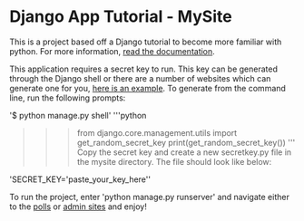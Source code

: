 # Django App Tutorial - MySite

This is a project based off a Django tutorial to become more familiar with python. For more information, [read the documentation](https://docs.djangoproject.com/en/3.1/intro/tutorial01/). 

This application requires a secret key to run. This key can be generated through the Django shell or there are a number of websites which can generate one for you, [here is an example](https://djecrety.ir/). To generate from the command line, run the following prompts: 

'$ python manage.py shell'
'''python 
>>> from django.core.management.utils import get_random_secret_key
>>> print(get_random_secret_key())
'''
Copy the secret key and create a new secretkey.py file in the mysite directory. The file should look like below:  

'SECRET_KEY='paste_your_key_here''

To run the project, enter 'python manage.py runserver' and navigate either to the [polls](http://127.0.0.1:8000/polls) or [admin sites](http://127.0.0.1:8000/admin) and enjoy! 
